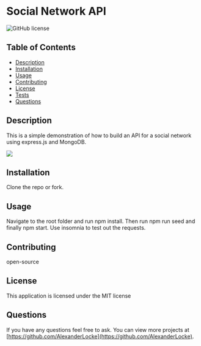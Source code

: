 # Social Network API
![GitHub license](https://img.shields.io/badge/license-MIT-blue.svg)

## Table of Contents
* [Description](#description)
* [Installation](#installation)
* [Usage](#usage)
* [Contributing](#contributing)
* [License](#MIT)
* [Tests](#tests)
* [Questions](#questions)

## Description 
This is a simple demonstration of how to build an API for a social network using express.js and MongoDB. 

[![](https://markdown-videos-api.jorgenkh.no/youtube/YMRcqLhxr0w)](https://youtu.be/YMRcqLhxr0w)


## Installation 
Clone the repo or fork.

## Usage 
Navigate to the root folder and run npm install. Then run npm run seed and finally npm start. Use insomnia to test out the requests.

## Contributing 
open-source

## License
  This application is licensed under the MIT license

## Questions
If you have any questions feel free to ask. You can view more projects at [https://github.com/AlexanderLocke](https://github.com/AlexanderLocke).

